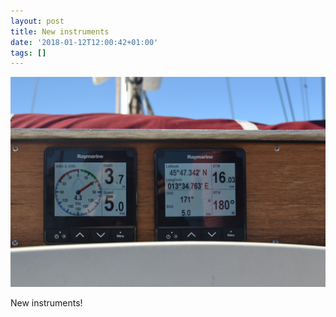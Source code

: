 ```yaml
---
layout: post
title: New instruments
date: '2018-01-12T12:00:42+01:00'
tags: []
---
```

![New instruments](/files/tumblr_p24u0mn9lu1tq106bo1_1280.jpg)

New instruments!

